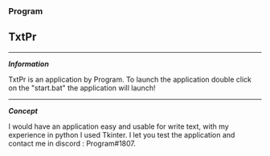 ### Program
## TxtPr 

----------------------------------------------------------------------------------------------------------------------------

___Information___

TxtPr is an application by Program. To launch the application double click on the "start.bat" the application will launch!

----------------------------------------------------------------------------------------------------------------------------

___Concept___

I would have an application easy and usable for write text, with my experience in python I used Tkinter.
I let you test the application and contact me in discord : Program#1807.